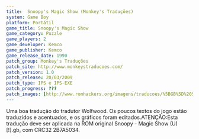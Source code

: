 ```yaml
---
title:  Snoopy's Magic Show (Monkey's Traduções)
system: Game Boy
platform: Portátil
game_title: Snoopy's Magic Show
game_category: Puzzle
game_players: 2
game_developer: Kemco
game_publisher: Kemco
game_release_date: 1990
patch_group: Monkey's Traduções
patch_site: http://www.monkeystraducoes.com/
patch_version: 1.0
patch_release: 20/03/2009
patch_type: IPS e IPS-EXE
patch_progress: ???
patch_images: [http://www.romhackers.org/imagens/traducoes/%5BGB%5D%20Snoopy%20-%20Magic%20Show%20-%20Monkey's%20Tradu%C3%A7%C3%B5es%20-%2001.png,http://www.romhackers.org/imagens/traducoes/%5BGB%5D%20Snoopy%20-%20Magic%20Show%20-%20Monkey's%20Tradu%C3%A7%C3%B5es%20-%2002.png,http://www.romhackers.org/imagens/traducoes/%5BGB%5D%20Snoopy%20-%20Magic%20Show%20-%20Monkey's%20Tradu%C3%A7%C3%B5es%20-%2003.png]
---
```

Uma boa tradução do tradutor Wolfwood. Os poucos textos do jogo estão traduzidos e acentuados, e os gráficos foram editados.ATENÇÃO:Esta tradução deve ser aplicada na ROM original Snoopy - Magic Show (U) [!].gb, com CRC32 2B7A5034.